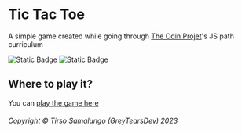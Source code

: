 # Tic Tac Toe

A simple game created while going through [The Odin Projet](https://www.theodinproject.com/)'s JS path curriculum

![Static Badge](https://img.shields.io/badge/The%20odin%20project-yellow?link=https%3A%2F%2Fgithub.com%2FGreyTearsDev%2Ftic-tac-toe.git)
![Static Badge](https://img.shields.io/badge/Tic%20Tac%20Toe%20-%20green?link=https%3A%2F%2Fgithub.com%2FGreyTearsDev%2Ftic-tac-toe.git)

## Where to play it?

You can [play the game here](https://greytearsdev.github.io/tic-tac-toe/)

###### Copyright © Tirso Samalungo (GreyTearsDev) 2023
